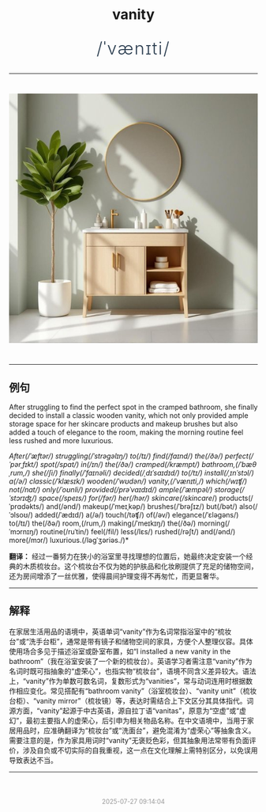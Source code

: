 <div align="center">

# vanity

<div style="margin: 30px 0;">
<h1 style="font-size: 2.5em; font-weight: 300; letter-spacing: 2px; margin: 0; color: #2c3e50;">
/ˈvænɪti/
</h1>
</div>

</div>

---

<div align="center" style="margin: 40px 0;">

![vanity](images/vanity.png)

</div>

---

## 例句

After struggling to find the perfect spot in the cramped bathroom, she finally decided to install a classic wooden vanity, which not only provided ample storage space for her skincare products and makeup brushes but also added a touch of elegance to the room, making the morning routine feel less rushed and more luxurious.

*After(/ˈæftər/) struggling(/ˈstrəgəlɪŋ/) to(/tɪ/) find(/faɪnd/) the(/ðə/) perfect(/ˈpərˌfɪkt/) spot(/spɑt/) in(/ɪn/) the(/ðə/) cramped(/kræmpt/) bathroom,(/ˈbæθˌrum,/) she(/ʃi/) finally(/ˈfaɪnəli/) decided(/ˌdɪˈsaɪdɪd/) to(/tɪ/) install(/ˌɪnˈstɔl/) a(/ə/) classic(/ˈklæsɪk/) wooden(/ˈwʊdən/) vanity,(/ˈvænɪti,/) which(/wɪʧ/) not(/nɑt/) only(/ˈoʊnli/) provided(/prəˈvaɪdɪd/) ample(/ˈæmpəl/) storage(/ˈstɔrɪʤ/) space(/speɪs/) for(/fər/) her(/hər/) skincare(/skincare*/) products(/ˈprɑdəkts/) and(/ənd/) makeup(/ˈmeɪˌkəp/) brushes(/ˈbrəʃɪz/) but(/bət/) also(/ˈɔlsoʊ/) added(/ˈædɪd/) a(/ə/) touch(/təʧ/) of(/əv/) elegance(/ˈɛləgəns/) to(/tɪ/) the(/ðə/) room,(/rum,/) making(/ˈmeɪkɪŋ/) the(/ðə/) morning(/ˈmɔrnɪŋ/) routine(/ruˈtin/) feel(/fil/) less(/lɛs/) rushed(/rəʃt/) and(/ənd/) more(/mɔr/) luxurious.(/ləgˈʒəriəs./)*

**翻译：** 经过一番努力在狭小的浴室里寻找理想的位置后，她最终决定安装一个经典的木质梳妆台。这个梳妆台不仅为她的护肤品和化妆刷提供了充足的储物空间，还为房间增添了一丝优雅，使得晨间护理变得不再匆忙，而更显奢华。

---

## 解释

在家居生活用品的语境中，英语单词“vanity”作为名词常指浴室中的“梳妆台”或“洗手台柜”，通常是带有镜子和储物空间的家具，方便个人整理仪容。具体使用场合多见于描述浴室或卧室布置，如“I installed a new vanity in the bathroom”（我在浴室安装了一个新的梳妆台）。英语学习者需注意“vanity”作为名词时既可指抽象的“虚荣心”，也指实物“梳妆台”，语境不同含义差异较大。语法上，“vanity”作为单数可数名词，复数形式为“vanities”，常与动词连用时根据数作相应变化。常见搭配有“bathroom vanity”（浴室梳妆台）、“vanity unit”（梳妆台柜）、“vanity mirror”（梳妆镜）等，表达时需结合上下文区分其具体指代。词源方面，“vanity”起源于中古英语，源自拉丁语“vanitas”，原意为“空虚”或“虚幻”，最初主要指人的虚荣心，后引申为相关物品名称。在中文语境中，当用于家居用品时，应准确翻译为“梳妆台”或“洗面台”，避免混淆为“虚荣心”等抽象含义。需要注意的是，作为家具用词时“vanity”无褒贬色彩，但其抽象用法常带有负面评价，涉及自负或不切实际的自我重视，这一点在文化理解上需特别区分，以免误用导致表达不当。


---

<div align="center" style="margin-top: 50px;">
<small style="color: #999; font-size: 0.9em;">2025-07-27 09:14:04</small>
</div>
